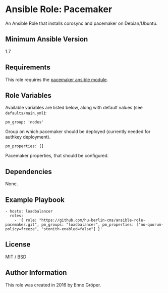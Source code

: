 # Ansible Role: Pacemaker

An Ansible Role that installs corosync and pacemaker on Debian/Ubuntu.

## Minimum Ansible Version

1.7

## Requirements

This role requires the [pacemaker ansible module](https://github.com/egroeper/ansible-pacemaker).

## Role Variables

Available variables are listed below, along with default values (see `defaults/main.yml`):

    pm_group: 'nodes'

Group on which pacemaker should be deployed (currently needed for authkey deployment).

    pm_properties: []

Pacemaker properties, that should be configured.


## Dependencies

None.

## Example Playbook

    - hosts: loadbalancer
      roles:
        - '{ role: "https://github.com/hu-berlin-cms/ansible-role-pacemaker.git", pm_groups: "loadbalancer", pm_properties: ["no-quorum-policy=freeze", "stonith-enabled=false"] }'

## License

MIT / BSD

## Author Information

This role was created in 2016 by Enno Gröper.

